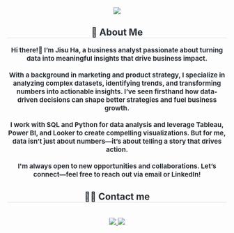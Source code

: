 <div align= "center">
    <img src="https://capsule-render.vercel.app/api?type=waving&color=gradient&height=120&text=Hi%20!%20I'm%20Jisu!%20👩🏻‍💻&animation=&fontColor=000000&fontSize=70" />
    </div>
    <div align= "center"> 
    <h2 style="border-bottom: 1px solid #d8dee4; color: #282d33;"> 👋 About Me </h2>  
    <div style="font-weight: 700; font-size: 15px; text-align: center; color: #282d33;"> 
        Hi there!👋 I’m Jisu Ha, a business analyst passionate about turning data into meaningful insights that drive business impact.  
        <br><br>
        With a background in marketing and product strategy, I specialize in analyzing complex datasets, identifying trends, and transforming numbers into actionable insights. I’ve seen firsthand how data-driven decisions can shape better strategies and fuel business growth.
        <br><br>
        I work with SQL and Python for data analysis and leverage Tableau, Power BI, and Looker to create compelling visualizations. But for me, data isn’t just about numbers—it’s about telling a story that drives action.
        <br><br>
        I'm always open to new opportunities and collaborations. Let’s connect—feel free to reach out via email or LinkedIn!
    </div>
    <div align= "center">
    <h2 style="border-bottom: 1px solid #d8dee4; color: #282d33;"> 🧑‍💻 Contact me </h2> <br> 
    <div align= "center"> <a href=https://www.notion.so/Jisu-Ha-113b2d0f975a80a589c7cd85d248a516> <img src="https://img.shields.io/badge/Notion-000000?style=for-the-badge&logo=Notion&logoColor=white&link=https://www.notion.so/Jisu-Ha-113b2d0f975a80a589c7cd85d248a516"> </a>
         <a href=mailto:hidy701@gmail.com> <img src="https://img.shields.io/badge/Gmail-EA4335?style=for-the-badge&logo=Gmail&logoColor=white&link=mailto:hidy701@gmail.com"> </a>
          </div>  <br> 
    <div align= "center">  </div> 
    </div>
    

